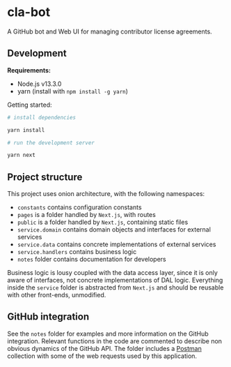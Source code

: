 # cla-bot
A GitHub bot and Web UI for managing contributor license agreements.

## Development

**Requirements:**
* Node.js v13.3.0
* yarn (install with `npm install -g yarn`)

Getting started:

```bash
# install dependencies

yarn install

# run the development server

yarn next
```

## Project structure
This project uses onion architecture, with the following namespaces:

* `constants` contains configuration constants
* `pages` is a folder handled by `Next.js`, with routes
* `public` is a folder handled by `Next.js`, containing static files
* `service.domain` contains domain objects and interfaces for external services
* `service.data` contains concrete implementations of external services
* `service.handlers` contains business logic
* `notes` folder contains documentation for developers

Business logic is lousy coupled with the data access layer, since it is only aware of interfaces, not concrete implementations of DAL logic. Everything inside the `service` folder is abstracted from `Next.js` and should be reusable with other front-ends, unmodified.

## GitHub integration
See the `notes` folder for examples and more information on the GitHub integration. Relevant functions in the code are commented to describe non obvious dynamics of the GitHub API. The folder includes a [Postman](https://www.postman.com) collection with some of the web requests used by this application.
